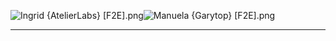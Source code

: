 ![Ingrid {AtelierLabs} [F2E].png](https://raw.githubusercontent.com/Klokinator/FE-Repo/main/Portrait%20Repository/FE16%20Mugs%20(Three%20Houses%20%2B%20Three%20Hopes)/Fullbodies/Ingrid%20%7BAtelierLabs%7D%20%5BF2E%5D.png "Ingrid {AtelierLabs} [F2E].png")![Manuela {Garytop} [F2E].png](https://raw.githubusercontent.com/Klokinator/FE-Repo/main/Portrait%20Repository/FE16%20Mugs%20(Three%20Houses%20%2B%20Three%20Hopes)/Fullbodies/Manuela%20%7BGarytop%7D%20%5BF2E%5D.png "Manuela {Garytop} [F2E].png")



----


